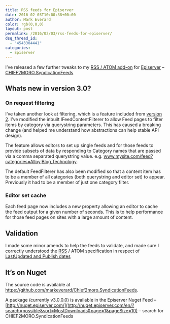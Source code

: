 ```yaml
---
title: RSS feeds for Episerver
date: 2016-02-03T10:00:38+00:00
author: Mark Everard
color: rgb(0,0,0)
layout: post
permalink: /2016/02/03/rss-feeds-for-episerver/
dsq_thread_id:
  - "4543304441"
categories:
  - Episerver
---
```

I&#8217;ve released a few further tweaks to my <a href="http://nuget.episerver.com/en/OtherPages/Package/?packageId=Chief2moro.SyndicationFeeds" target="_blank">RSS / ATOM add-on</a> for <a href="http://www.episerver.com" target="_blank">Episerver</a> &#8211; <a href="https://github.com/markeverard/Chief2moro.SyndicationFeeds" target="_blank">CHIEF2MORO.SyndicationFeeds</a>.

## Whats new in version 3.0?

### On request filtering
I&#8217;ve taken another look at filtering, which is a feature included from [version 2](http://www.markeverard.com/2015/10/26/enhanced-rss-atom-feeds-for-episerver/). I&#8217;ve modified the inbuilt IFeedContentFilterer to allow Feed pages to filter items by category via querystring parameters. This has caused a breaking change (and helped me understand how abstractions can help stable API design).

The feature allows editors to set up single feeds and for those feeds to provide subsets of data by responding to Category names that are passed via a comma separated querystring value. e.g. www.mysite.com/feed?categories=Alloy,Blog,Technology.

The default FeedFilterer has also been modified so that a content item has to be a member of all categories (both querystring and editor set) to appear. Previously it had to be a member of just one category filter.

### Editor set cache
Each feed page now includes a new property allowing an editor to cache the feed output for a given number of seconds. This is to help performance for those feed pages on sites with a large amount of content.

## Validation
I made some minor amends to help the feeds to validate, and made sure I correctly understood the [RSS](http://cyber.law.harvard.edu/rss/rss.html) / ATOM specification in respect of [LastUpdated and Publish dates](https://msdn.microsoft.com/en-us/library/system.servicemodel.syndication.syndicationitem.lastupdatedtime%28v=vs.110%29.aspx)

## It’s on Nuget
The source code is available at <a title="Chief2moro.SyndicationFeeds by markeverard on GitHub" href="https://github.com/markeverard/Chief2moro.SyndicationFeeds" target="_blank">https://github.com/markeverard/Chief2moro.SyndicationFeeds</a>.

A package (currently v3.0.0.0) is available in the Episerver Nuget Feed – [http://nuget.episerver.com/](http://nuget.episerver.com/en/?search=possible&sort=MostDownloads&page=1&pageSize=10) – search for CHIEF2MORO.SyndicationFeeds
